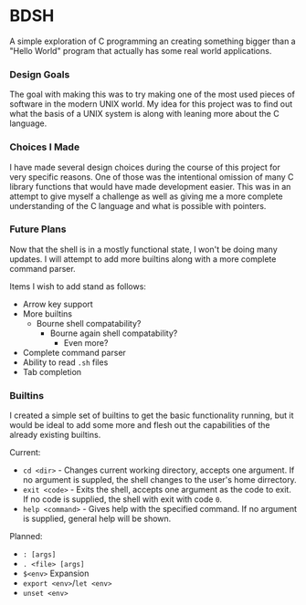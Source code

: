 # BDSH

A simple exploration of C programming an creating something bigger than a 
"Hello World" program that actually has some real world applications.

### Design Goals

The goal with making this was to try making one of the most used pieces of
software in the modern UNIX world. My idea for this project was to find out what
the basis of a UNIX system is along with leaning more about the C language.

### Choices I Made

I have made several design choices during the course of this project for very
specific reasons. One of those was the intentional omission of many C library
functions that would have made development easier. This was in an attempt to
give myself a challenge as well as giving me a more complete understanding of
the C language and what is possible with pointers.

### Future Plans

Now that the shell is in a mostly functional state, I won't be doing many
updates. I will attempt to add more builtins along with a more complete command
parser. 

Items I wish to add stand as follows:
* Arrow key support
* More builtins
	* Bourne shell compatability?
		* Bourne again shell compatability?
			* Even more?
* Complete command parser
* Ability to read `.sh` files
* Tab completion

### Builtins
I created a simple set of builtins to get the basic functionality running, but
it would be ideal to add some more and flesh out the capabilities of the
already existing builtins.

Current:
* `cd <dir>` - Changes current working directory, accepts one argument. If no
argument is suppled, the shell changes to the user's home dirrectory.
* `exit <code>` - Exits the shell, accepts one argument as the code to exit.
If no code is supplied, the shell with exit with code `0`.
* `help <command>` - Gives help with the specified command. If no argument is
supplied, general help will be shown.

Planned:
* `: [args]`
* `. <file> [args]`
* `$<env>` Expansion
* `export <env>`/`let <env>`
* `unset <env>`
